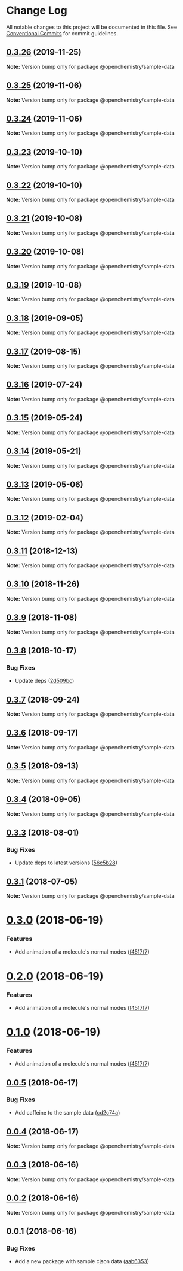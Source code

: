 # Change Log

All notable changes to this project will be documented in this file.
See [Conventional Commits](https://conventionalcommits.org) for commit guidelines.

## [0.3.26](https://github.com/OpenChemistry/oc-web-components/compare/@openchemistry/sample-data@0.3.25...@openchemistry/sample-data@0.3.26) (2019-11-25)

**Note:** Version bump only for package @openchemistry/sample-data





## [0.3.25](https://github.com/OpenChemistry/oc-web-components/compare/@openchemistry/sample-data@0.3.24...@openchemistry/sample-data@0.3.25) (2019-11-06)

**Note:** Version bump only for package @openchemistry/sample-data





## [0.3.24](https://github.com/OpenChemistry/oc-web-components/compare/@openchemistry/sample-data@0.3.23...@openchemistry/sample-data@0.3.24) (2019-11-06)

**Note:** Version bump only for package @openchemistry/sample-data





## [0.3.23](https://github.com/OpenChemistry/oc-web-components/compare/@openchemistry/sample-data@0.3.22...@openchemistry/sample-data@0.3.23) (2019-10-10)

**Note:** Version bump only for package @openchemistry/sample-data





## [0.3.22](https://github.com/OpenChemistry/oc-web-components/compare/@openchemistry/sample-data@0.3.21...@openchemistry/sample-data@0.3.22) (2019-10-10)

**Note:** Version bump only for package @openchemistry/sample-data





## [0.3.21](https://github.com/OpenChemistry/oc-web-components/compare/@openchemistry/sample-data@0.3.20...@openchemistry/sample-data@0.3.21) (2019-10-08)

**Note:** Version bump only for package @openchemistry/sample-data





## [0.3.20](https://github.com/OpenChemistry/oc-web-components/compare/@openchemistry/sample-data@0.3.19...@openchemistry/sample-data@0.3.20) (2019-10-08)

**Note:** Version bump only for package @openchemistry/sample-data





## [0.3.19](https://github.com/OpenChemistry/oc-web-components/compare/@openchemistry/sample-data@0.3.18...@openchemistry/sample-data@0.3.19) (2019-10-08)

**Note:** Version bump only for package @openchemistry/sample-data





## [0.3.18](https://github.com/OpenChemistry/oc-web-components/compare/@openchemistry/sample-data@0.3.17...@openchemistry/sample-data@0.3.18) (2019-09-05)

**Note:** Version bump only for package @openchemistry/sample-data





## [0.3.17](https://github.com/OpenChemistry/oc-web-components/compare/@openchemistry/sample-data@0.3.16...@openchemistry/sample-data@0.3.17) (2019-08-15)

**Note:** Version bump only for package @openchemistry/sample-data





## [0.3.16](https://github.com/OpenChemistry/oc-web-components/compare/@openchemistry/sample-data@0.3.15...@openchemistry/sample-data@0.3.16) (2019-07-24)

**Note:** Version bump only for package @openchemistry/sample-data





## [0.3.15](https://github.com/OpenChemistry/oc-web-components/compare/@openchemistry/sample-data@0.3.14...@openchemistry/sample-data@0.3.15) (2019-05-24)

**Note:** Version bump only for package @openchemistry/sample-data





## [0.3.14](https://github.com/OpenChemistry/oc-web-components/compare/@openchemistry/sample-data@0.3.13...@openchemistry/sample-data@0.3.14) (2019-05-21)

**Note:** Version bump only for package @openchemistry/sample-data





## [0.3.13](https://github.com/OpenChemistry/oc-web-components/compare/@openchemistry/sample-data@0.3.12...@openchemistry/sample-data@0.3.13) (2019-05-06)

**Note:** Version bump only for package @openchemistry/sample-data





## [0.3.12](https://github.com/OpenChemistry/oc-web-components/compare/@openchemistry/sample-data@0.3.11...@openchemistry/sample-data@0.3.12) (2019-02-04)

**Note:** Version bump only for package @openchemistry/sample-data





## [0.3.11](https://github.com/OpenChemistry/oc-web-components/compare/@openchemistry/sample-data@0.3.10...@openchemistry/sample-data@0.3.11) (2018-12-13)

**Note:** Version bump only for package @openchemistry/sample-data





## [0.3.10](https://github.com/OpenChemistry/oc-web-components/compare/@openchemistry/sample-data@0.3.9...@openchemistry/sample-data@0.3.10) (2018-11-26)

**Note:** Version bump only for package @openchemistry/sample-data





## [0.3.9](https://github.com/OpenChemistry/oc-web-components/compare/@openchemistry/sample-data@0.3.8...@openchemistry/sample-data@0.3.9) (2018-11-08)

**Note:** Version bump only for package @openchemistry/sample-data





## [0.3.8](https://github.com/OpenChemistry/oc-web-components/compare/@openchemistry/sample-data@0.3.7...@openchemistry/sample-data@0.3.8) (2018-10-17)


### Bug Fixes

* Update deps ([2d509bc](https://github.com/OpenChemistry/oc-web-components/commit/2d509bc))





<a name="0.3.7"></a>
## [0.3.7](https://github.com/OpenChemistry/oc-web-components/compare/@openchemistry/sample-data@0.3.6...@openchemistry/sample-data@0.3.7) (2018-09-24)




**Note:** Version bump only for package @openchemistry/sample-data

<a name="0.3.6"></a>
## [0.3.6](https://github.com/OpenChemistry/oc-web-components/compare/@openchemistry/sample-data@0.3.5...@openchemistry/sample-data@0.3.6) (2018-09-17)




**Note:** Version bump only for package @openchemistry/sample-data

<a name="0.3.5"></a>
## [0.3.5](https://github.com/OpenChemistry/oc-web-components/compare/@openchemistry/sample-data@0.3.4...@openchemistry/sample-data@0.3.5) (2018-09-13)




**Note:** Version bump only for package @openchemistry/sample-data

<a name="0.3.4"></a>
## [0.3.4](https://github.com/OpenChemistry/oc-web-components/compare/@openchemistry/sample-data@0.3.3...@openchemistry/sample-data@0.3.4) (2018-09-05)




**Note:** Version bump only for package @openchemistry/sample-data

<a name="0.3.3"></a>
## [0.3.3](https://github.com/OpenChemistry/oc-web-components/compare/@openchemistry/sample-data@0.3.1...@openchemistry/sample-data@0.3.3) (2018-08-01)


### Bug Fixes

* Update deps to latest versions ([56c5b28](https://github.com/OpenChemistry/oc-web-components/commit/56c5b28))




<a name="0.3.1"></a>
## [0.3.1](https://github.com/OpenChemistry/oc-web-components/compare/@openchemistry/sample-data@0.3.0...@openchemistry/sample-data@0.3.1) (2018-07-05)




**Note:** Version bump only for package @openchemistry/sample-data

<a name="0.3.0"></a>
# [0.3.0](https://github.com/OpenChemistry/oc-web-components/compare/@openchemistry/sample-data@0.0.5...@openchemistry/sample-data@0.3.0) (2018-06-19)


### Features

* Add animation of a molecule's normal modes ([f4517f7](https://github.com/OpenChemistry/oc-web-components/commit/f4517f7))




<a name="0.2.0"></a>
# [0.2.0](https://github.com/OpenChemistry/oc-web-components/compare/@openchemistry/sample-data@0.0.5...@openchemistry/sample-data@0.2.0) (2018-06-19)


### Features

* Add animation of a molecule's normal modes ([f4517f7](https://github.com/OpenChemistry/oc-web-components/commit/f4517f7))




<a name="0.1.0"></a>
# [0.1.0](https://github.com/OpenChemistry/oc-web-components/compare/@openchemistry/sample-data@0.0.5...@openchemistry/sample-data@0.1.0) (2018-06-19)


### Features

* Add animation of a molecule's normal modes ([f4517f7](https://github.com/OpenChemistry/oc-web-components/commit/f4517f7))




<a name="0.0.5"></a>
## [0.0.5](https://github.com/OpenChemistry/oc-web-components/compare/@openchemistry/sample-data@0.0.4...@openchemistry/sample-data@0.0.5) (2018-06-17)


### Bug Fixes

* Add caffeine to the sample data ([cd2c74a](https://github.com/OpenChemistry/oc-web-components/commit/cd2c74a))




<a name="0.0.4"></a>
## [0.0.4](https://github.com/OpenChemistry/oc-web-components/compare/@openchemistry/sample-data@0.0.3...@openchemistry/sample-data@0.0.4) (2018-06-17)




**Note:** Version bump only for package @openchemistry/sample-data

<a name="0.0.3"></a>
## [0.0.3](https://github.com/OpenChemistry/oc-web-components/compare/@openchemistry/sample-data@0.0.2...@openchemistry/sample-data@0.0.3) (2018-06-16)




**Note:** Version bump only for package @openchemistry/sample-data

<a name="0.0.2"></a>
## [0.0.2](https://github.com/OpenChemistry/oc-web-components/compare/@openchemistry/sample-data@0.0.1...@openchemistry/sample-data@0.0.2) (2018-06-16)




**Note:** Version bump only for package @openchemistry/sample-data

<a name="0.0.1"></a>
## 0.0.1 (2018-06-16)


### Bug Fixes

* Add a new package with sample cjson data ([aab6353](https://github.com/OpenChemistry/oc-web-components/commit/aab6353))
